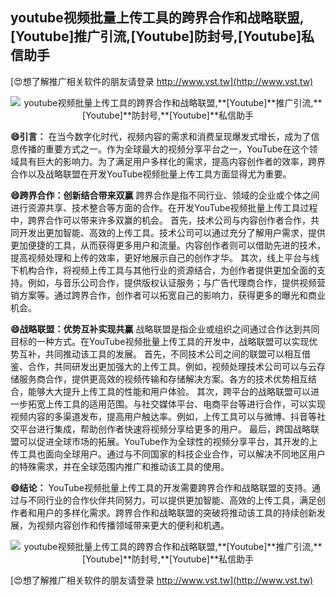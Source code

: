## **youtube视频批量上传工具的跨界合作和战略联盟,**[Youtube]**推广引流,**[Youtube]**防封号,**[Youtube]**私信助手**

[😍想了解推广相关软件的朋友请登录 http://www.vst.tw](http://www.vst.tw)

 <center><img src="https://vst.tw/MP4/tuiguang/png/1.png" alt="youtube视频批量上传工具的跨界合作和战略联盟,**[Youtube]**推广引流,**[Youtube]**防封号,**[Youtube]**私信助手"></center>

**😄引言：**
在当今数字化时代，视频内容的需求和消费呈现爆发式增长，成为了信息传播的重要方式之一。作为全球最大的视频分享平台之一，YouTube在这个领域具有巨大的影响力。为了满足用户多样化的需求，提高内容创作者的效率，跨界合作以及战略联盟在开发YouTube视频批量上传工具方面显得尤为重要。

**😄跨界合作：创新结合带来双赢**
跨界合作是指不同行业、领域的企业或个体之间进行资源共享、技术整合等方面的合作。在开发YouTube视频批量上传工具过程中，跨界合作可以带来许多双赢的机会。
首先，技术公司与内容创作者合作，共同开发出更加智能、高效的上传工具。技术公司可以通过充分了解用户需求，提供更加便捷的工具，从而获得更多用户和流量。内容创作者则可以借助先进的技术，提高视频处理和上传的效率，更好地展示自己的创作才华。
其次，线上平台与线下机构合作，将视频上传工具与其他行业的资源结合，为创作者提供更加全面的支持。例如，与音乐公司合作，提供版权认证服务；与广告代理商合作，提供视频营销方案等。通过跨界合作，创作者可以拓宽自己的影响力，获得更多的曝光和商业机会。

**😄战略联盟：优势互补实现共赢**
战略联盟是指企业或组织之间通过合作达到共同目标的一种方式。在YouTube视频批量上传工具的开发中，战略联盟可以实现优势互补，共同推动该工具的发展。
首先，不同技术公司之间的联盟可以相互借鉴、合作，共同研发出更加强大的上传工具。例如，视频处理技术公司可以与云存储服务商合作，提供更高效的视频传输和存储解决方案。各方的技术优势相互结合，能够大大提升上传工具的性能和用户体验。
其次，跨平台的战略联盟可以进一步拓宽上传工具的适用范围。与社交媒体平台、电商平台等进行合作，可以实现视频内容的多渠道发布，提高用户触达率。例如，上传工具可以与微博、抖音等社交平台进行集成，帮助创作者快速将视频分享给更多的用户。
最后，跨国战略联盟可以促进全球市场的拓展。YouTube作为全球性的视频分享平台，其开发的上传工具也面向全球用户。通过与不同国家的科技企业合作，可以解决不同地区用户的特殊需求，并在全球范围内推广和推动该工具的使用。

**😄结论：**
YouTube视频批量上传工具的开发需要跨界合作和战略联盟的支持。通过与不同行业的合作伙伴共同努力，可以提供更加智能、高效的上传工具，满足创作者和用户的多样化需求。跨界合作和战略联盟的突破将推动该工具的持续创新发展，为视频内容创作和传播领域带来更大的便利和机遇。

 <center><img src="https://vst.tw/MP4/tuiguang/png/3.png" alt="youtube视频批量上传工具的跨界合作和战略联盟,**[Youtube]**推广引流,**[Youtube]**防封号,**[Youtube]**私信助手"></center>

[😍想了解推广相关软件的朋友请登录 http://www.vst.tw](http://www.vst.tw)



